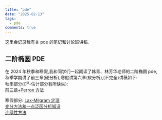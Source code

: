 ```yaml
---
title: "pde"
date: "2025-02-13"
tags:
  - pde
comments: true
---
```


这里会记录我有关 pde 的笔记和讨论班讲稿.

## 二阶椭圆 PDE

在 2024 年秋季和寒假,我和同学们一起阅读了韩青、林芳华老师的二阶椭圆 pde,秋季学期讲了前三章(硬分析),寒假讲第六章(软分析),(不完全)讲稿如下:  
秋季部分($C^\alpha$-估计部分有所缺失):  
[前三章+Perron 方法](elliptic-pde/fall-seminar.pdf)

寒假部分:
[Lax-Milgram 定理](elliptic-pde/note1.pdf)  
[变分方法和一点泛函分析知识](elliptic-pde/note2.1.pdf)  
[连续性方法](elliptic-pde/note2.2.pdf)
